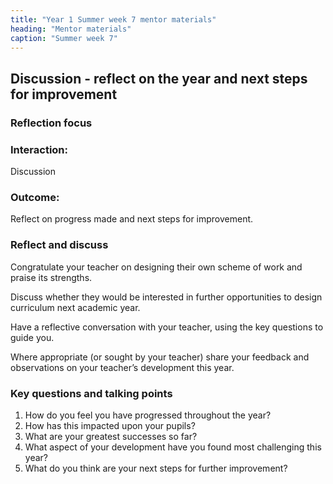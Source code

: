 ```yaml
---
title: "Year 1 Summer week 7 mentor materials"
heading: "Mentor materials"
caption: "Summer week 7"
---
```



## Discussion - reflect on the year and next steps for improvement

### Reflection focus

### Interaction: 
Discussion

### Outcome:
Reflect on progress made and next steps for improvement.

### Reflect and discuss
Congratulate your teacher on designing their own scheme of work and praise its strengths.

Discuss whether they would be interested in further opportunities to design curriculum next academic year.

Have a reflective conversation with your teacher, using the key questions to guide you. 

Where appropriate (or sought by your teacher) share your feedback and observations on your teacher’s development this year. 

### Key questions and talking points

1. How do you feel you have progressed throughout the year?
2. How has this impacted upon your pupils? 
3. What are your greatest successes so far?
4. What aspect of your development have you found most challenging this year?
5. What do you think are your next steps for further improvement?

